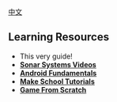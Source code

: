 <div class="langs">
  <a href="#" class="btn" onclick="toggleLanguage()">中文</a>
</div>

## Learning Resources
* This very guide!
* [__Sonar Systems Videos__](https://www.youtube.com/user/sonarsystemslimited/search?query=Cocos2d-x)
* [__Android Fundamentals__](https://developer.android.com/guide/components/fundamentals.html)
* [__Make School Tutorials__](https://www.makeschool.com/tutorials/)
* [__Game From Scratch__](http://www.gamefromscratch.com/page/cocos2d-x-CPP-Game-Programming-Tutorial-Series.aspx)
